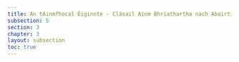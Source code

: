 ```yaml
---
title: An tAinmfhocal Éiginnte - Clásail Ainm Bhriathartha nach Abairtí Neamhspleácha
subsection: 5
section: 3
chapter: 3
layout: subsection
toc: true
---
```

